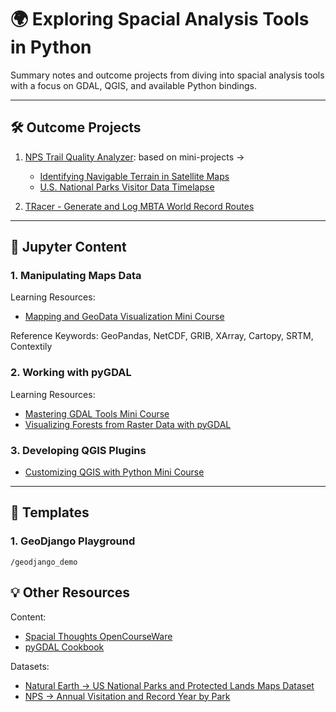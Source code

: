# 🌍 Exploring Spacial Analysis Tools in Python

Summary notes and outcome projects from diving into spacial analysis tools with a focus on GDAL, QGIS, and 
available Python bindings.

---


## 🛠️ Outcome Projects

1) [NPS Trail Quality Analyzer](): based on mini-projects ->

   * [Identifying Navigable Terrain in Satellite Maps]()
   * [U.S. National Parks Visitor Data Timelapse]()


2) [TRacer - Generate and Log MBTA World Record Routes]()

---

## 📔 Jupyter Content

### 1.  Manipulating Maps Data

Learning Resources: 
* [Mapping and GeoData Visualization Mini Course](https://courses.spatialthoughts.com/python-dataviz.html)

Reference Keywords: GeoPandas, NetCDF, GRIB, XArray, Cartopy, SRTM, Contextily

### 2. Working with pyGDAL

Learning Resources:
* [Mastering GDAL Tools Mini Course](https://courses.spatialthoughts.com/gdal-tools.html)
* [Visualizing Forests from Raster Data with pyGDAL](https://notebook.community/Automating-GIS-processes/Lesson-7-Automating-Raster-Data-Processing/Python-and-Gdal)

### 3. Developing QGIS Plugins

* [Customizing QGIS with Python Mini Course](https://courses.spatialthoughts.com/pyqgis-in-a-day.html)

---

## 📔 Templates

### 1. GeoDjango Playground

`/geodjango_demo`

## 💡 Other Resources

Content:

* [Spacial Thoughts OpenCourseWare](https://courses.spatialthoughts.com/index.html)
* [pyGDAL Cookbook](https://pcjericks.github.io/py-gdalogr-cookbook/)

Datasets:

* [Natural Earth -> US National Parks and Protected Lands Maps Dataset](https://www.naturalearthdata.com/http//www.naturalearthdata.com/download/10m/cultural/ne_10m_parks_and_protected_lands.zip)
* [NPS -> Annual Visitation and Record Year by Park](https://irma.nps.gov/Stats/SSRSReports/National%20Reports/Annual%20Visitation%20and%20Record%20Year%20by%20Park%20(1904%20-%20Last%20Calendar%20Year))